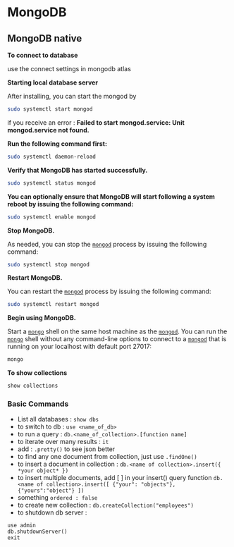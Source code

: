 # MongoDB

## MongoDB native

**To connect to database**

use the connect settings in mongodb atlas

**Starting local database server**

After installing, you can start the mongod by

```sh
sudo systemctl start mongod
```

if you receive an error : **Failed to start mongod.service: Unit mongod.service not found.**

**Run the following command first:**

```sh
sudo systemctl daemon-reload
```

**Verify that MongoDB has started successfully.**

```sh
sudo systemctl status mongod
```

**You can optionally ensure that MongoDB will start following a system reboot by issuing the following command:**

```sh
sudo systemctl enable mongod
```

**Stop MongoDB.**

As needed, you can stop the [`mongod`](https://docs.mongodb.com/manual/reference/program/mongod/#bin.mongod) process by issuing the following command:

```sh
sudo systemctl stop mongod
```

**Restart MongoDB.**

You can restart the [`mongod`](https://docs.mongodb.com/manual/reference/program/mongod/#bin.mongod) process by issuing the following command:

```sh
sudo systemctl restart mongod
```

**Begin using MongoDB.**

Start a [`mongo`](https://docs.mongodb.com/manual/reference/program/mongo/#bin.mongo) shell on the same host machine as the [`mongod`](https://docs.mongodb.com/manual/reference/program/mongod/#bin.mongod). You can run the [`mongo`](https://docs.mongodb.com/manual/reference/program/mongo/#bin.mongo) shell without any command-line options to connect to a [`mongod`](https://docs.mongodb.com/manual/reference/program/mongod/#bin.mongod) that is running on your localhost with default port 27017:

```sh
mongo
```

**To show collections**

```bash
show collections
```

### Basic Commands

* List all databases : `show dbs`
* to switch to db : `use <name_of_db>`
* to run a query : `db.<name_of_collection>.[function name]`
* to iterate over many results : `it` 
* add : `.pretty()` to see json better
* to find any one document from collection, just use `.findOne()` 
* to insert a document in collection : `db.<name of collection>.insert({ *your object* })` 
* to insert multiple documents, add \[ \] in your insert\(\) query function `db.<name of collection>.insert([ {"your": "objects"}, {"yours":"object"} ])`
* something `ordered : false`
* to create new collection : `db.createCollection("employees")`
* to shutdown db server : 

```text
use admin
db.shutdownServer()
exit
```
